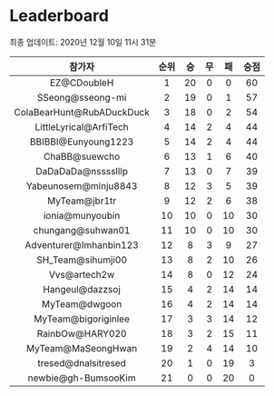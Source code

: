 # Leaderboard
최종 업데이트: 2020년 12월 10일 11시 31분




| 참가자 | 순위 | 승 | 무 | 패 | 승점 |
|:---:|:---:|:---:|:---:|:---:|:---:|
| EZ@CDoubleH | 1 | 20 | 0 | 0 | 60 |
| SSeong@sseong-mi | 2 | 19 | 0 | 1 | 57 |
| ColaBearHunt@RubADuckDuck | 3 | 18 | 0 | 2 | 54 |
| LittleLyrical@ArfiTech | 4 | 14 | 2 | 4 | 44 |
| BBIBBI@Eunyoung1223 | 5 | 14 | 2 | 4 | 44 |
| ChaBB@suewcho | 6 | 13 | 1 | 6 | 40 |
| DaDaDaDa@nsssslllp | 7 | 13 | 0 | 7 | 39 |
| Yabeunosem@minju8843 | 8 | 12 | 3 | 5 | 39 |
| MyTeam@jbr1tr | 9 | 12 | 2 | 6 | 38 |
| ionia@munyoubin | 10 | 10 | 0 | 10 | 30 |
| chungang@suhwan01 | 11 | 10 | 0 | 10 | 30 |
| Adventurer@Imhanbin123 | 12 | 8 | 3 | 9 | 27 |
| SH_Team@sihumji00 | 13 | 8 | 2 | 10 | 26 |
| Vvs@artech2w | 14 | 8 | 0 | 12 | 24 |
| Hangeul@dazzsoj | 15 | 4 | 2 | 14 | 14 |
| MyTeam@dwgoon | 16 | 4 | 2 | 14 | 14 |
| MyTeam@bigoriginlee | 17 | 3 | 3 | 14 | 12 |
| RainbOw@HARY020 | 18 | 3 | 2 | 15 | 11 |
| MyTeam@MaSeongHwan | 19 | 2 | 4 | 14 | 10 |
| tresed@dnalsitresed | 20 | 1 | 0 | 19 | 3 |
| newbie@gh-BumsooKim | 21 | 0 | 0 | 20 | 0 |
